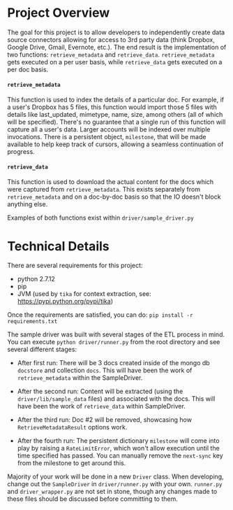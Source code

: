 # Project Overview

The goal for this project is to allow developers to independently create data source connectors allowing for access to 3rd party data (think Dropbox, Google Drive, Gmail, Evernote, etc.). The end result is the implementation of two functions: `retrieve_metadata` and `retrieve_data`. `retrieve_metadata` gets executed on a per user basis, while `retrieve_data` gets executed on a per doc basis. 

#### `retrieve_metadata`
This function is used to index the details of a particular doc. For example, if a user's Dropbox has 5 files, this function would import those 5 files with details like last_updated, mimetype, name, size, among others (all of which will be specified). There's no guarantee that a single run of this function will capture all a user's data. Larger accounts will be indexed over multiple invocations. There is a persistent object, `milestone`, that will be made available to help keep track of cursors, allowing a seamless continuation of progress.

#### `retrieve_data`
This function is used to download the actual content for the docs which were captured from `retrieve_metadata`. This exists separately from `retrieve_metadata` and on a doc-by-doc basis so that the IO doesn't block anything else.


Examples of both functions exist within `driver/sample_driver.py`

# Technical Details

There are several requirements for this project:

- python 2.7.12
- pip
- JVM (used by `tika` for context extraction, see: https://pypi.python.org/pypi/tika)

Once the requirements are satisfied, you can do:
`pip install -r requirements.txt`

The sample driver was built with several stages of the ETL process in mind. You can execute `python driver/runner.py` from the root directory and see several different stages:

- After first run:
    There will be 3 docs created inside of the mongo db `docstore` and collection `docs`. This will have been the work of `retrieve_metadata` within the SampleDriver.

- After the second run:
    Content will be extracted (using the `driver/lib/sample_data` files) and associated with the docs. This will have been the work of `retrieve_data` within SampleDriver.

- After the third run:
    Doc #2 will be removed, showcasing how `RetrieveMetadataResult` options work.

- After the fourth run:
    The persistent dictionary `milestone` will come into play by raising a `RateLimitError`, which won't allow execution until the time
    specified has passed. You can manually remove the `next-sync` key from the milestone to get around this.


Majority of your work will be done in a new `Driver` class. When developing, change out the `SampleDriver` in `driver/runner.py` with your own. `runner.py` and `driver_wrapper.py` are not set in stone, though any changes made to these files should be discussed before committing to them.
